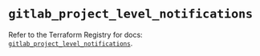 # `gitlab_project_level_notifications`

Refer to the Terraform Registry for docs: [`gitlab_project_level_notifications`](https://registry.terraform.io/providers/gitlabhq/gitlab/18.1.1/docs/resources/project_level_notifications).
